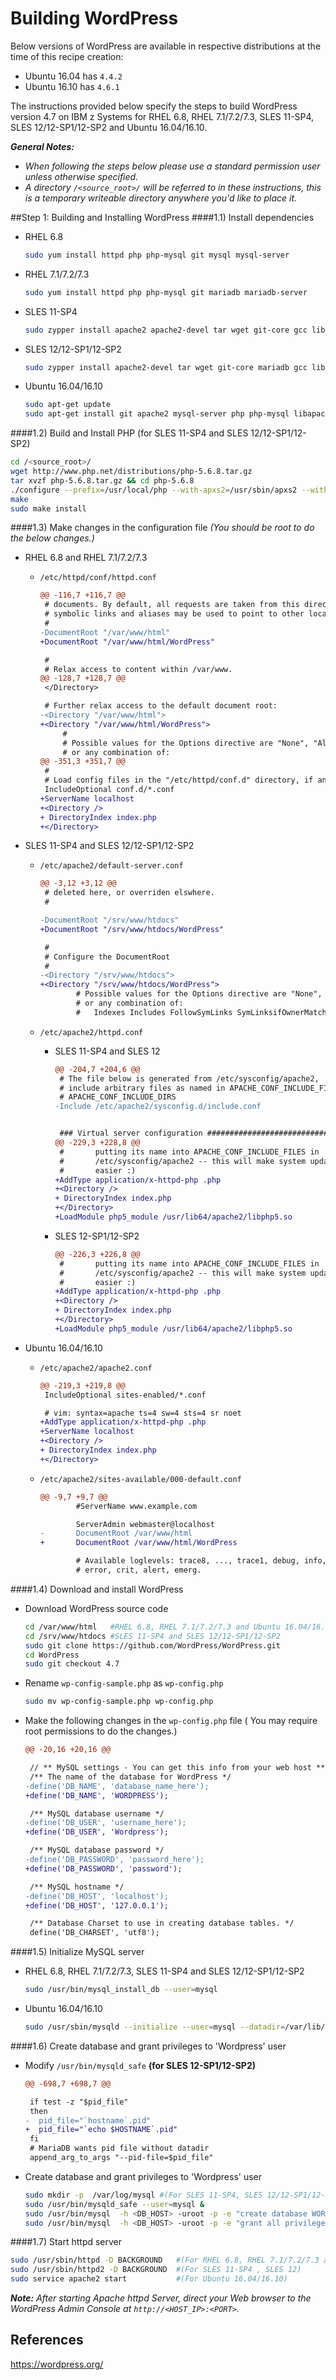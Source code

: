<!---PACKAGE:WordPress--->
<!---DISTRO:SLES 12:4.7--->
<!---DISTRO:SLES 11:4.7--->
<!---DISTRO:RHEL 7.1:4.7--->
<!---DISTRO:RHEL 6.6:4.7--->
<!---DISTRO:Ubuntu 16.x:4.7--->

# Building WordPress

Below versions of WordPress are available in respective distributions at the time of this recipe creation:

* Ubuntu 16.04 has `4.4.2`
* Ubuntu 16.10 has `4.6.1`

The instructions provided below specify the steps to build WordPress version 4.7 on IBM z Systems for RHEL 6.8, RHEL 7.1/7.2/7.3, SLES 11-SP4, SLES 12/12-SP1/12-SP2 and Ubuntu 16.04/16.10.

_**General Notes:**_ 	 
* _When following the steps below please use a standard permission user unless otherwise specified._
* _A directory `/<source_root>/` will be referred to in these instructions, this is a temporary writeable directory anywhere you'd like to place it._

##Step 1: Building and Installing WordPress
####1.1) Install dependencies
* RHEL 6.8
  ```sh
  sudo yum install httpd php php-mysql git mysql mysql-server 
  ```

* RHEL 7.1/7.2/7.3
  ```sh
  sudo yum install httpd php php-mysql git mariadb mariadb-server 
  ```

* SLES 11-SP4
  ```sh
  sudo zypper install apache2 apache2-devel tar wget git-core gcc libtool autoconf make pcre pcre-devel libxml2 libxml2-devel libexpat-devel mysql git
  ```

* SLES 12/12-SP1/12-SP2
  ```sh
  sudo zypper install apache2-devel tar wget git-core mariadb gcc libtool autoconf make pcre pcre-devel libxml2 libxml2-devel libexpat-devel
  ```

* Ubuntu 16.04/16.10
  ```sh
  sudo apt-get update
  sudo apt-get install git apache2 mysql-server php php-mysql libapache2-mod-php
  ```
  
####1.2) Build and Install PHP (for SLES 11-SP4 and SLES 12/12-SP1/12-SP2)
```sh
cd /<source_root>/
wget http://www.php.net/distributions/php-5.6.8.tar.gz 
tar xvzf php-5.6.8.tar.gz && cd php-5.6.8
./configure --prefix=/usr/local/php --with-apxs2=/usr/sbin/apxs2 --with-config-file-path=/usr/local/php --with-mysql --with-zlib
make  
sudo make install
```

####1.3) Make changes in the configuration file 
_(You should be root to do the below changes.)_
* RHEL 6.8 and RHEL 7.1/7.2/7.3
  * `/etc/httpd/conf/httpd.conf`
    ```diff
    @@ -116,7 +116,7 @@
     # documents. By default, all requests are taken from this directory, but
     # symbolic links and aliases may be used to point to other locations.
     #
    -DocumentRoot "/var/www/html"
    +DocumentRoot "/var/www/html/WordPress"

     #
     # Relax access to content within /var/www.
    @@ -128,7 +128,7 @@
     </Directory>

     # Further relax access to the default document root:
    -<Directory "/var/www/html">
    +<Directory "/var/www/html/WordPress">
         #
         # Possible values for the Options directive are "None", "All",
         # or any combination of:
    @@ -351,3 +351,7 @@
     #
     # Load config files in the "/etc/httpd/conf.d" directory, if any.
     IncludeOptional conf.d/*.conf
    +ServerName localhost
    +<Directory />
    + DirectoryIndex index.php
    +</Directory>
    ```

* SLES 11-SP4 and SLES 12/12-SP1/12-SP2

  * `/etc/apache2/default-server.conf` 
    ```diff
    @@ -3,12 +3,12 @@
     # deleted here, or overriden elswhere.
     #
    
    -DocumentRoot "/srv/www/htdocs"
    +DocumentRoot "/srv/www/htdocs/WordPress"

     #
     # Configure the DocumentRoot
     #
    -<Directory "/srv/www/htdocs">
    +<Directory "/srv/www/htdocs/WordPress">
            # Possible values for the Options directive are "None", "All",
            # or any combination of:
            #   Indexes Includes FollowSymLinks SymLinksifOwnerMatch ExecCGI MultiViews
    ```

  * `/etc/apache2/httpd.conf`
    * SLES 11-SP4 and SLES 12
      ```diff
      @@ -204,7 +204,6 @@
       # The file below is generated from /etc/sysconfig/apache2,
       # include arbitrary files as named in APACHE_CONF_INCLUDE_FILES and
       # APACHE_CONF_INCLUDE_DIRS
      -Include /etc/apache2/sysconfig.d/include.conf


       ### Virtual server configuration ############################################
      @@ -229,3 +228,8 @@
       #       putting its name into APACHE_CONF_INCLUDE_FILES in
       #       /etc/sysconfig/apache2 -- this will make system updates
       #       easier :)
      +AddType application/x-httpd-php .php
      +<Directory />
      + DirectoryIndex index.php
      +</Directory>
      +LoadModule php5_module /usr/lib64/apache2/libphp5.so
      ```

    * SLES 12-SP1/12-SP2
      ```diff
      @@ -226,3 +226,8 @@
       #       putting its name into APACHE_CONF_INCLUDE_FILES in
       #       /etc/sysconfig/apache2 -- this will make system updates
       #       easier :)
      +AddType application/x-httpd-php .php
      +<Directory />
      + DirectoryIndex index.php
      +</Directory>
      +LoadModule php5_module /usr/lib64/apache2/libphp5.so
      ```

* Ubuntu 16.04/16.10
  * `/etc/apache2/apache2.conf`
    ```diff
    @@ -219,3 +219,8 @@
     IncludeOptional sites-enabled/*.conf
    
     # vim: syntax=apache ts=4 sw=4 sts=4 sr noet
    +AddType application/x-httpd-php .php
    +ServerName localhost
    +<Directory />
    + DirectoryIndex index.php
    +</Directory>
    ```

  * `/etc/apache2/sites-available/000-default.conf`
    ```diff
	@@ -9,7 +9,7 @@
            #ServerName www.example.com
    
            ServerAdmin webmaster@localhost
    -       DocumentRoot /var/www/html
    +       DocumentRoot /var/www/html/WordPress

            # Available loglevels: trace8, ..., trace1, debug, info, notice, warn,
            # error, crit, alert, emerg.
    ```

####1.4) Download and install WordPress
* Download WordPress source code
  ```sh
  cd /var/www/html   #RHEL 6.8, RHEL 7.1/7.2/7.3 and Ubuntu 16.04/16.10
  cd /srv/www/htdocs #SLES 11-SP4 and SLES 12/12-SP1/12-SP2
  sudo git clone https://github.com/WordPress/WordPress.git
  cd WordPress
  sudo git checkout 4.7
  ```

* Rename `wp-config-sample.php` as `wp-config.php` 
  ```sh
  sudo mv wp-config-sample.php wp-config.php 
  ```

* Make the following changes in the `wp-config.php` file ( You may require root permissions to do the changes.) 
  ```diff
  @@ -20,16 +20,16 @@

   // ** MySQL settings - You can get this info from your web host ** //
   /** The name of the database for WordPress */
  -define('DB_NAME', 'database_name_here');
  +define('DB_NAME', 'WORDPRESS');
  
   /** MySQL database username */
  -define('DB_USER', 'username_here');
  +define('DB_USER', 'Wordpress');
  
   /** MySQL database password */
  -define('DB_PASSWORD', 'password_here');
  +define('DB_PASSWORD', 'password');

   /** MySQL hostname */
  -define('DB_HOST', 'localhost');
  +define('DB_HOST', '127.0.0.1');
  
   /** Database Charset to use in creating database tables. */
   define('DB_CHARSET', 'utf8');
  ```

####1.5) Initialize MySQL server
* RHEL 6.8, RHEL 7.1/7.2/7.3, SLES 11-SP4 and SLES 12/12-SP1/12-SP2
  ```sh
  sudo /usr/bin/mysql_install_db --user=mysql
  ```

* Ubuntu 16.04/16.10
  ```sh
  sudo /usr/sbin/mysqld --initialize --user=mysql --datadir=/var/lib/mysql/data
  ```

####1.6) Create database and grant privileges to 'Wordpress' user
* Modify `/usr/bin/mysqld_safe` **(for SLES 12-SP1/12-SP2)**
  ```diff
  @@ -698,7 +698,7 @@

   if test -z "$pid_file"
   then
  -  pid_file="`hostname`.pid"
  +  pid_file="`echo $HOSTNAME`.pid"
   fi
   # MariaDB wants pid file without datadir
   append_arg_to_args "--pid-file=$pid_file"

  ```

* Create database and grant privileges to 'Wordpress' user
  ```sh
  sudo mkdir -p  /var/log/mysql #(For SLES 11-SP4, SLES 12/12-SP1/12-SP2)
  sudo /usr/bin/mysqld_safe --user=mysql & 
  sudo /usr/bin/mysql  -h <DB_HOST> -uroot -p -e "create database WORDPRESS" && sudo /usr/bin/mysql -h <DB_HOST> -uroot -p -e "create user 'Wordpress'@'localhost' identified by 'password'" 
  sudo /usr/bin/mysql  -h <DB_HOST> -uroot -p -e "grant all privileges on WORDPRESS.* to 'Wordpress'@'localhost' identified by 'password' with GRANT OPTION"
  ```

####1.7) Start httpd server
 ```sh
 sudo /usr/sbin/httpd -D BACKGROUND   #(For RHEL 6.8, RHEL 7.1/7.2/7.3 and SLES 12-SP1/12-SP2)
 sudo /usr/sbin/httpd2 -D BACKGROUND  #(For SLES 11-SP4 , SLES 12)
 sudo service apache2 start           #(For Ubuntu 16.04/16.10)
 ```

_**Note:** After starting Apache httpd Server, direct your Web browser to the WordPress Admin Console at `http://<HOST_IP>:<PORT>`._

## References
https://wordpress.org/
